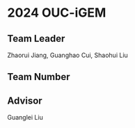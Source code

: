 # 2024 OUC-iGEM

## Team Leader

Zhaorui Jiang, Guanghao Cui, Shaohui Liu

## Team Number



## Advisor

Guanglei Liu
